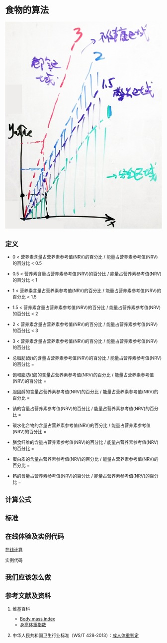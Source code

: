 # 食物的算法

![食品的算法](/images/食品的算法/食品的算法.jpg)

## 定义

- 0 < 营养素含量占营养素参考值(NRV)的百分比 / 能量占营养素参考值(NRV)的百分比 < 0.5
- 0.5 < 营养素含量占营养素参考值(NRV)的百分比 / 能量占营养素参考值(NRV)的百分比 < 1
- 1 < 营养素含量占营养素参考值(NRV)的百分比 / 能量占营养素参考值(NRV)的百分比 < 1.5
- 1.5 < 营养素含量占营养素参考值(NRV)的百分比 / 能量占营养素参考值(NRV)的百分比 < 2
- 2 < 营养素含量占营养素参考值(NRV)的百分比 / 能量占营养素参考值(NRV)的百分比 < 3
- 3 < 营养素含量占营养素参考值(NRV)的百分比 / 能量占营养素参考值(NRV)的百分比 

- 总脂肪(酸)的含量占营养素参考值(NRV)的百分比 / 能量占营养素参考值(NRV)的百分比 = 
- 饱和脂肪(酸)的含量占营养素参考值(NRV)的百分比 / 能量占营养素参考值(NRV)的百分比 = 
- 胆固醇的含量占营养素参考值(NRV)的百分比 / 能量占营养素参考值(NRV)的百分比 = 
- 钠的含量占营养素参考值(NRV)的百分比 / 能量占营养素参考值(NRV)的百分比 = 
- 碳水化合物的含量占营养素参考值(NRV)的百分比 / 能量占营养素参考值(NRV)的百分比 = 
- 膳食纤维的含量占营养素参考值(NRV)的百分比 / 能量占营养素参考值(NRV)的百分比 = 
- 蛋白质的含量占营养素参考值(NRV)的百分比 / 能量占营养素参考值(NRV)的百分比 = 
- 钙的含量占营养素参考值(NRV)的百分比 / 能量占营养素参考值(NRV)的百分比 = 

## 计算公式

## 标准

## 在线体验及实例代码

[在线计算](https://jsfiddle.net/quanbinn/f6y5jb8p/)

实例代码

## 我们应该怎么做

## 参考文献及资料

1. 维基百科
	- [Body mass index](https://en.wikipedia.org/wiki/Body_mass_index)
	- [身高体重指数](https://zh.wikipedia.org/wiki/%E8%BA%AB%E9%AB%98%E9%AB%94%E9%87%8D%E6%8C%87%E6%95%B8)

2. 中华人民共和国卫生行业标准（WS/T 428-2013）：[成人体重判定](http://www.moh.gov.cn/ewebeditor/uploadfile/2013/08/20130808135715967.pdf)

